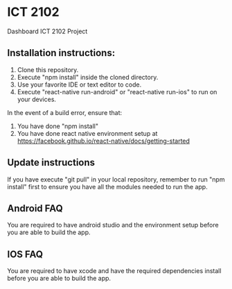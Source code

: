 # ICT 2102
Dashboard ICT 2102 Project

## Installation instructions:
1. Clone this repository.
2. Execute "npm install" inside the cloned directory.
3. Use your favorite IDE or text editor to code.
4. Execute "react-native run-android" or "react-native run-ios" to run on your devices.

In the event of a build error, ensure that:
1. You have done "npm install"
2. You have done react native environment setup at https://facebook.github.io/react-native/docs/getting-started

## Update instructions
If you have execute "git pull" in your local repository, remember to run "npm install" first to ensure you have all the modules needed to run the app.

## Android FAQ
You are required to have android studio and the environment setup before you are able to build the app.

## IOS FAQ
You are required to have xcode and have the required dependencies install before you are able to build the app.